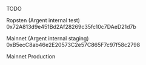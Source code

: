 TODO

Ropsten (Argent internal test)
0x72A813d9e451Bd2Af28269c35fc10c7DAeD21d7b

Mainnet (Argent internal staging)
0xB5ecC8ab46e2E20573C2e57C865F7c97f58c2798

Mainnet Production
